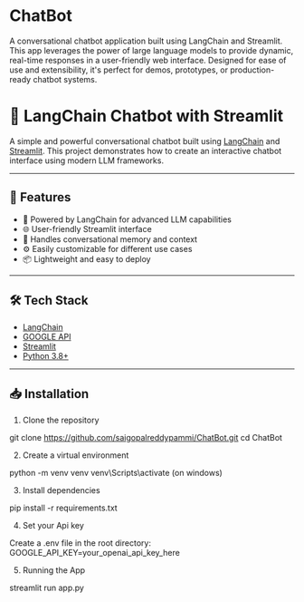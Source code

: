 # ChatBot
A conversational chatbot application built using LangChain and Streamlit. This app leverages the power of large language models to provide dynamic, real-time responses in a user-friendly web interface. Designed for ease of use and extensibility, it's perfect for demos, prototypes, or production-ready chatbot systems.

# 💬 LangChain Chatbot with Streamlit

A simple and powerful conversational chatbot built using [LangChain](https://www.langchain.com/) and [Streamlit](https://streamlit.io/). This project demonstrates how to create an interactive chatbot interface using modern LLM frameworks.

---

## 🚀 Features

- 🧠 Powered by LangChain for advanced LLM capabilities
- 🌐 User-friendly Streamlit interface
- 📄 Handles conversational memory and context
- ⚙️ Easily customizable for different use cases
- 📦 Lightweight and easy to deploy

---

## 🛠️ Tech Stack

- [LangChain](https://www.langchain.com/)
- [GOOGLE API](https://aistudio.google.com/app/apikey)
- [Streamlit](https://streamlit.io/)
- [Python 3.8+](https://www.python.org/)

---

## 📥 Installation

1. Clone the repository

git clone https://github.com/saigopalreddypammi/ChatBot.git
cd ChatBot

2. Create a virtual environment

python -m venv venv
venv\Scripts\activate (on windows)

3. Install dependencies

pip install -r requirements.txt

4. Set your Api key
   
Create a .env file in the root directory:
GOOGLE_API_KEY=your_openai_api_key_here

5. Running the App

streamlit run app.py



